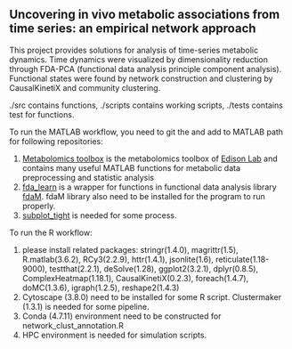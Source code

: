 ## Uncovering in vivo metabolic associations from time series: an empirical network approach

This project provides solutions for analysis of time-series metabolic dynamics. Time dynamics were visualized by dimensionality reduction through FDA-PCA (functional data analysis principle component analysis). Functional states were found by network construction and clustering by CausalKinetiX and community clustering.

./src contains functions, ./scripts contains working scripts, ./tests contains test for functions.


To run the MATLAB workflow, you need to git the and add to MATLAB path for following repositories:

1. [Metabolomics toolbox](https://github.com/artedison/Edison_Lab_Shared_Metabolomics_UGA) is the metabolomics toolbox of [Edison Lab](http://edison.ccrc.uga.edu) and contains many useful MATLAB functions for metabolic data preprocessing and statistic analysis
2. [fda_learn](https://github.com/mikeaalv/fda_learn) is a wrapper for functions in functional data analysis library [fdaM](http://www.psych.mcgill.ca/misc/fda/downloads/FDAfuns/). fdaM library also need to be installed for the program to run properly.
3. [subplot_tight](https://www.mathworks.com/matlabcentral/fileexchange/30884-controllable-tight-subplot) is needed for some process. 

To run the R workflow:

1. please install related packages: stringr(1.4.0), magrittr(1.5), R.matlab(3.6.2), RCy3(2.2.9), httr(1.4.1), jsonlite(1.6), reticulate(1.18-9000), testthat(2.2.1), deSolve(1.28), ggplot2(3.2.1), dplyr(0.8.5), ComplexHeatmap(1.18.1), CausalKinetiX(0.2.3), foreach(1.4.7), doMC(1.3.6), igraph(1.2.5), reshape2(1.4.3)
2. Cytoscape (3.8.0) need to be installed for some R script. Clustermaker (1.3.1) is needed for some pipeline.
3. Conda (4.7.11) environment need to be constructed for network_clust_annotation.R
4. HPC environment is needed for simulation scripts.



